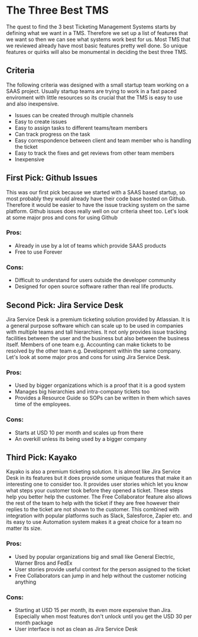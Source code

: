 # The Three Best TMS

The quest to find the 3 best Ticketing Management Systems starts by defining what we want in a TMS. Therefore we set up a list of features that we want so then we can see what systems work best for us. Most TMS that we reviewed already have most basic features pretty well done. So unique features or quirks will also be monumental in deciding the best three TMS.

## Criteria

The following criteria was designed with a small startup team working on a SAAS project. Usually startup teams are trying to work in a fast paced enviroment with little resources so its crucial that the TMS is easy to use and also inexpensive.

- Issues can be created through multiple channels
- Easy to create issues
- Easy to assign tasks to different teams/team members
- Can track progress on the task
- Easy correspondence between client and team member who is handling the ticket
- Easy to track the fixes and get reviews from other team members
- Inexpensive

## First Pick: Github Issues

This was our first pick because we started with a SAAS based startup, so most probably they would already have their code base hosted on Github. Therefore it would be easier to have the issue tracking system on the same platform. Github issues does really well on our criteria sheet too. Let's look at some major pros and cons for using Github

### Pros:

- Already in use by a lot of teams which provide SAAS products
- Free to use Forever

### Cons:

- Difficult to understand for users outside the developer community
- Designed for open source software rather than real life products.

## Second Pick: Jira Service Desk

Jira Service Desk is a premium ticketing solution provided by Atlassian. It is a general purpose software which can scale up to be used in companies with multiple teams and tall hierarchies. It not only provides issue tracking facilities between the user and the business but also between the business itself. Members of one team e.g. Accounting can make tickets to be resolved by the other team e.g. Development within the same company. Let's look at some major pros and cons for using Jira Service Desk.

### Pros:

- Used by bigger organizations which is a proof that it is a good system
- Manages big hierarchies and intra-company tickets too
- Provides a Resource Guide so SOPs can be written in them which saves time of the employees.

### Cons:

- Starts at USD 10 per month and scales up from there
- An overkill unless its being used by a bigger company

## Third Pick: Kayako

Kayako is also a premium ticketing solution. It is almost like Jira Service Desk in its features but it does provide some unique features that make it an interesting one to consider too. It provides user stories which let you know what steps your customer took before they opened a ticket. These steps help you better help the customer. The Free Collaborator feature also allows the rest of the team to help with the ticket if they are free however their replies to the ticket are not shown to the customer. This combined with integration with popular platforms such as Slack, Salesforce, Zapier etc. and its easy to use Automation system makes it a great choice for a team no matter its size.

### Pros:

- Used by popular organizations big and small like General Electric, Warner Bros and FedEx
- User stories provide useful context for the person assigned to the ticket
- Free Collaborators can jump in and help without the customer noticing anything

### Cons:

- Starting at USD 15 per month, its even more expensive than Jira. Especially when most features don't unlock until you get the USD 30 per month package
- User interface is not as clean as Jira Service Desk
